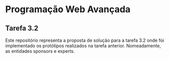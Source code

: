 # Programação Web Avançada

## Tarefa 3.2

Este repositório representa a proposta de solução para a tarefa 3.2 onde foi implementado os protótipos realizados na tarefa anterior. Nomeadamente, as entidades sponsors e experts. 
